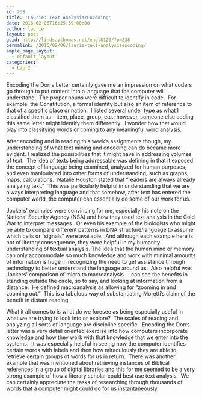 ```yaml
---
id: 238
title: 'Laurie: Text Analysis/Encoding'
date: 2016-02-06T16:25:39+00:00
author: laurie
layout: post
guid: http://lindsaythomas.net/engl8120/?p=238
permalink: /2016/02/06/laurie-text-analysisencoding/
ample_page_layout:
  - default_layout
categories:
  - Lab 2
---
```

Encoding the Dorrs Letter certainly gave me an impression on what coders go through to put content into a language that the computer will understand.  The proper nouns were difficult to identify in code.  For example, the Constitution, a formal identity but also an item of reference to that of a specific place or nation.  I listed several under type as what I classified them as—item, place, group, etc.; however, someone else coding this same letter might identify them differently.  I wonder how that would play into classifying words or coming to any meaningful word analysis.

After encoding and in reading this week’s assignments though, my understanding of what text mining and encoding can do became more evident. I realized the possibilities that it might have in addressing volumes of text.  The idea of texts being addressable was defining in that it exposed the concept of language being examined, analyzed for human purposes, and even manipulated into other forms of understanding, such as graphs, maps, calculations.  Natalie Houston stated that “readers are always already analyzing text.”  This was particularly helpful in understanding that we are always interpreting language and that somehow, after text has entered the computer world, the computer can essentially do some of our work for us.

Jockers’ examples were convincing for me, especially his note on the National Security Agency (NSA) and how they used text analysis in the Cold War to interpret messages.  Or even his example of the biologists who might be able to compare different patterns in DNA structure/language to assume which cells or “signals” were available.  And although each example here is not of literary consequence, they were helpful in my humanity understanding of textual analysis. The idea that the human mind or memory can only accommodate so much knowledge and work with minimal amounts of information is huge in recognizing the need to get assistance through technology to better understand the language around us.  Also helpful was Jockers’ comparison of micro to macroanalysis.  I can see the benefits in standing outside the circle, so to say, and looking at information from a distance.  He defined macroanalysis as allowing for “zooming in and zooming out.”  This is a fabulous way of substantiating Moretti’s claim of the benefit in distant reading.

What it all comes to is what do we foresee as being especially useful in what we are trying to look into or explore?  The scales of reading and analyzing all sorts of language are discipline specific.  Encoding the Dorrs letter was a very detail oriented exercise into how computers incorporate knowledge and how they work with that knowledge that we enter into the systems.  It was especially helpful in seeing how the computer identifies certain words with labels and then how miraculously they are able to retrieve certain groups of words for us in return.  There was another example that was mentioned about retrieving instances of Biblical references in a group of digital libraries and this for me seemed to be a very strong example of how a literary scholar could best use text analysis.  We can certainly appreciate the tasks of researching through thousands of words that a computer might could do for us instantaneously.

&nbsp;